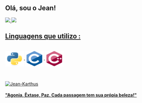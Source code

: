 ## Olá, sou o Jean!

<div>
  <a href="https://github.com/jaintc">
  <img height="120em" src="https://github-readme-stats.vercel.app/api?username=jaintc&show_icons=true&theme=dracula&include_all_commits=true&count_private=true"/>
  <img height="120em" src="https://github-readme-stats.vercel.app/api/top-langs/?username=jaintc&layout=compact&langs_count=7&theme=dracula"/>
    </div>
    
## Linguagens que utilizo :
    
    

  <div style="display: inline_block"><br>
  <img align="center" alt="Jean-Py" height="50" width="60" src="https://raw.githubusercontent.com/devicons/devicon/master/icons/python/python-original.svg">
  <img align="center" alt="Jean-C" height="50" width="60" src="https://raw.githubusercontent.com/devicons/devicon/master/icons/c/c-original.svg">
  <img align="center" alt="Jean-Py" height="50" width="60" src="https://raw.githubusercontent.com/devicons/devicon/master/icons/cplusplus/cplusplus-original.svg">
  </div>
  
 ##
 ##
 ##

 <div style="display: inline_block"><br>
 <img align="center" alt="Jean-Karthus" height="300" width="450" src="https://cdn.discordapp.com/attachments/733782835067879487/886918149348409364/karthus.gif">
 </div>
  
  #### "Agonia, Êxtase, Paz. Cada passagem tem sua própia beleza!" 
